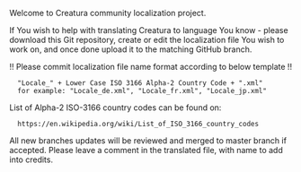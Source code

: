 Welcome to Creatura community localization project.

If You wish to help with translating Creatura to language You know - please download this Git repository, create or edit the localization file You wish to work on, and once done upload it to the matching GitHub branch.

!! Please commit localization file name format according to below template !!

      "Locale_" + Lower Case ISO 3166 Alpha-2 Country Code + ".xml" 
      for example: "Locale_de.xml", "Locale_fr.xml", "Locale_jp.xml"

List of Alpha-2 ISO-3166 country codes can be found on:

      https://en.wikipedia.org/wiki/List_of_ISO_3166_country_codes

All new branches updates will be reviewed and merged to master branch if accepted. Please leave a comment in the translated file, with name to add into credits.
